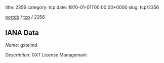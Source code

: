 title: 2356
category: tcp
date: 1970-01-01T00:00:00+0000
slug: tcp/2356

[portdb](/) / [tcp](/category/tcp.html) / 2356


## IANA Data

_Name:_ gxtelmd

_Description:_ GXT License Managemant

